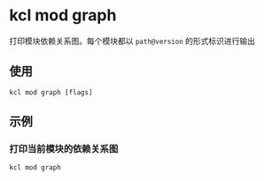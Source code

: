 # kcl mod graph

打印模块依赖关系图。每个模块都以 `path@version` 的形式标识进行输出

## 使用

```shell
kcl mod graph [flags]
```

## 示例

### 打印当前模块的依赖关系图

```shell
kcl mod graph
```
